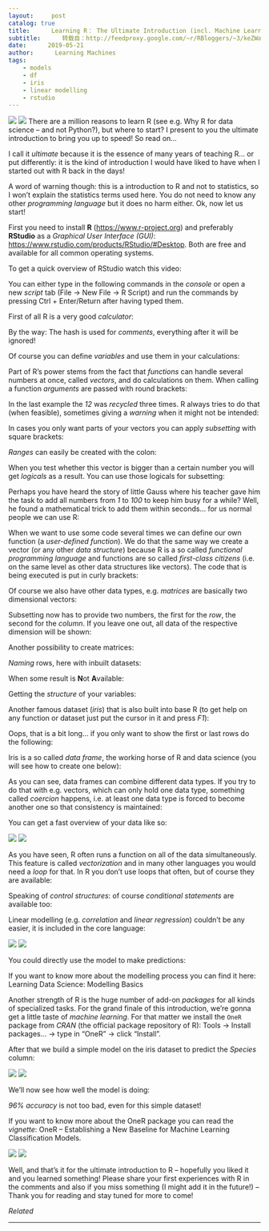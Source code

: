 ```yaml
---
layout:     post
catalog: true
title:      Learning R： The Ultimate Introduction (incl. Machine Learning!)
subtitle:      转载自：http://feedproxy.google.com/~r/RBloggers/~3/keZWa8dBMcU/
date:      2019-05-21
author:      Learning Machines
tags:
    - models
    - df
    - iris
    - linear modelling
    - rstudio
---
```











![](https://i1.wp.com/blog.ephorie.de/wp-content/uploads/2019/05/computer-1015304_1280-e1558036981325-300x244.jpg?resize=300%2C244)
![](https://i1.wp.com/blog.ephorie.de/wp-content/uploads/2019/05/computer-1015304_1280-e1558036981325-300x244.jpg?resize=300%2C244)
There are a million reasons to learn R (see e.g. Why R for data science – and not Python?), but where to start? I present to you the ultimate introduction to bring you up to speed! So read on…

I call it *ultimate* because it is the essence of many years of teaching R… or put differently: it is the kind of introduction I would have liked to have when I started out with R back in the days!

A word of warning though: this is a introduction to R and not to statistics, so I won’t explain the statistics terms used here. You do not need to know any other *programming language* but it does no harm either. Ok, now let us start!

First you need to install **R** (https://www.r-project.org) and preferably **RStudio** as a *Graphical User Interface (GUI)*: https://www.rstudio.com/products/RStudio/#Desktop. Both are free and available for all common operating systems.

To get a quick overview of RStudio watch this video:



You can either type in the following commands in the *console* or open a new *script* tab (File -> New File -> R Script) and run the commands by pressing Ctrl + Enter/Return after having typed them.

First of all R is a very good *calculator*:

By the way: The hash is used for *comments*, everything after it will be ignored!

Of course you can define *variables* and use them in your calculations:

Part of R’s power stems from the fact that *functions* can handle several numbers at once, called *vectors*, and do calculations on them. When calling a function *arguments* are passed with round brackets:

In the last example the *12* was *recycled* three times. R always tries to do that (when feasible), sometimes giving a *warning* when it might not be intended:

In cases you only want parts of your vectors you can apply *subsetting* with square brackets:

*Ranges* can easily be created with the colon:

When you test whether this vector is bigger than a certain number you will get *logicals* as a result. You can use those logicals for subsetting:

Perhaps you have heard the story of little Gauss where his teacher gave him the task to add all numbers from *1* to *100* to keep him busy for a while? Well, he found a mathematical trick to add them within seconds… for us normal people we can use R:

When we want to use some code several times we can define our own function (a *user-defined function*). We do that the same way we create a vector (or any other *data structure*) because R is a so called *functional programming language* and functions are so called *first-class citizens* (i.e. on the same level as other data structures like vectors). The code that is being executed is put in curly brackets:

Of course we also have other data types, e.g. *matrices* are basically two dimensional vectors:

Subsetting now has to provide two numbers, the first for the *row*, the second for the *column*. If you leave one out, all data of the respective dimension will be shown:

Another possibility to create matrices:

*Naming* rows, here with inbuilt datasets:

When some result is **N**ot **A**vailable:

Getting the *structure* of your variables:

Another famous dataset (*iris*) that is also built into base R (to get help on any function or dataset just put the cursor in it and press *F1*):

Oops, that is a bit long… if you only want to show the first or last rows do the following:

Iris is a so called *data frame*, the working horse of R and data science (you will see how to create one below):

As you can see, data frames can combine different data types. If you try to do that with e.g. vectors, which can only hold one data type, something called *coercion* happens, i.e. at least one data type is forced to become another one so that consistency is maintained:

You can get a fast overview of your data like so:

![](https://i1.wp.com/blog.ephorie.de/wp-content/uploads/2019/05/intRo1-840x600.png?w=450)
![](https://i1.wp.com/blog.ephorie.de/wp-content/uploads/2019/05/intRo1-840x600.png?w=450)


As you have seen, R often runs a function on all of the data simultaneously. This feature is called *vectorization* and in many other languages you would need a *loop* for that. In R you don’t use loops that often, but of course they are available:

Speaking of *control structures*: of course *conditional statements* are available too:

Linear modelling (e.g. *correlation* and *linear regression*) couldn’t be any easier, it is included in the core language:

![](https://i1.wp.com/blog.ephorie.de/wp-content/uploads/2019/05/intRo2-840x600.png?w=450)
![](https://i1.wp.com/blog.ephorie.de/wp-content/uploads/2019/05/intRo2-840x600.png?w=450)


You could directly use the model to make predictions:

If you want to know more about the modelling process you can find it here: Learning Data Science: Modelling Basics

Another strength of R is the huge number of add-on *packages* for all kinds of specialized tasks. For the grand finale of this introduction, we’re gonna get a little taste of *machine learning*. For that matter we install the `OneR` package from *CRAN* (the official package repository of R): Tools -> Install packages… -> type in “OneR” -> click “Install”.

After that we build a simple model on the iris dataset to predict the *Species* column:

![](https://i0.wp.com/blog.ephorie.de/wp-content/uploads/2019/05/intRo3-840x600.png?w=450)
![](https://i0.wp.com/blog.ephorie.de/wp-content/uploads/2019/05/intRo3-840x600.png?w=450)


We’ll now see how well the model is doing:

*96% accuracy* is not too bad, even for this simple dataset!

If you want to know more about the OneR package you can read the *vignette*: OneR – Establishing a New Baseline for Machine Learning Classification Models.

![](https://i1.wp.com/blog.ephorie.de/wp-content/uploads/2019/05/Rlogo1-300x232.png?resize=300%2C232)
![](https://i1.wp.com/blog.ephorie.de/wp-content/uploads/2019/05/Rlogo1-300x232.png?resize=300%2C232)


Well, and that’s it for the ultimate introduction to R – hopefully you liked it and you learned something! Please share your first experiences with R in the comments and also if you miss something (I might add it in the future!) – Thank you for reading and stay tuned for more to come!


*Related*








---
